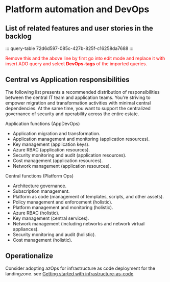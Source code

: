 # Platform automation and DevOps

## List of related features and user stories in the backlog

::: query-table 72d6d597-085c-427b-825f-c16258da7688
:::

<font color="red">Remove this and the above line by first go into edit mode and replace it with insert ADO query and select **DevOps-tags** of the imported queries.</font>

## Central vs Application responsibilities

The following list presents a recommended distribution of responsibilities between the central IT team and application teams. You're striving to empower migration and transformation activities with minimal central dependencies. At the same time, you want to support the centralized governance of security and operability across the entire estate.

Application functions (AppDevOps)
- Application migration and transformation.
- Application management and monitoring (application resources).
- Key management (application keys).
- Azure RBAC (application resources).
- Security monitoring and audit (application resources).
- Cost management (application resources).
- Network management (application resources).

Central functions (Platform Ops)
- Architecture governance.
- Subscription management.
- Platform as code (management of templates, scripts, and other assets).
- Policy management and enforcement (holistic).
- Platform management and monitoring (holistic).
- Azure RBAC (holistic).
- Key management (central services).
- Network management (including networks and network virtual appliances).
- Security monitoring and audit (holistic).
- Cost management (holistic).



## Operationalize

Consider adopting azOps for infrastructure as code deployment for the landingzone.
see [Getting started with infrastructure-as-code](https://github.com/Azure/Enterprise-Scale/blob/main/docs/Deploy/getting-started.md)